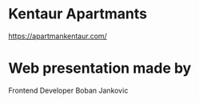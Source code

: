 # Kentaur Apartmants
https://apartmankentaur.com/
# Web presentation made by 
  Frontend Developer 
  Boban Jankovic
